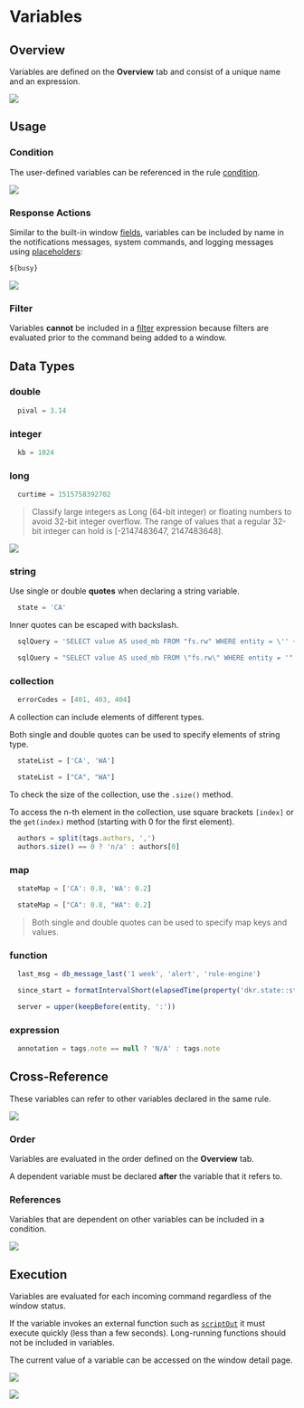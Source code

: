 # Variables

## Overview

Variables are defined on the **Overview** tab and consist of a unique name and an expression.

![](images/variables.png)

## Usage

### Condition

The user-defined variables can be referenced in the rule [condition](condition.md).

![](images/variables-condition.png)

### Response Actions

Similar to the built-in window [fields](window.md#window-fields), variables can be included by name in the notifications messages, system commands, and logging messages using [placeholders](placeholders.md):

```css
${busy}
```

![](images/variables-refer.png)

### Filter

Variables **cannot** be included in a [filter](filters.md) expression because filters are evaluated prior to the command being added to a window.

## Data Types

### double

```javascript
  pival = 3.14
```

### integer

```javascript
  kb = 1024
```

### long

```javascript
  curtime = 1515758392702
```

> Classify large integers as Long (64-bit integer) or floating numbers to avoid 32-bit integer overflow. The range of values that a regular 32-bit integer can hold is [-2147483647, 2147483648].

![](images/variables-large-integers.png)

### string

Use single or double **quotes** when declaring a string variable.

```javascript
  state = 'CA'
```

Inner quotes can be escaped with backslash.

```javascript
  sqlQuery = 'SELECT value AS used_mb FROM "fs.rw" WHERE entity = \'' + entity + '\''
```

```javascript
  sqlQuery = "SELECT value AS used_mb FROM \"fs.rw\" WHERE entity = '" + entity + "'"
```

### collection

```javascript
  errorCodes = [401, 403, 404]
```

A collection can include elements of different types.

Both single and double quotes can be used to specify elements of string type.

```javascript
  stateList = ['CA', 'WA']
```

```javascript
  stateList = ["CA", "WA"]
```

To check the size of the collection, use the `.size()` method.

To access the n-th element in the collection, use square brackets `[index]` or the `get(index)` method (starting with 0 for the first element).

```javascript
  authors = split(tags.authors, ',')
  authors.size() == 0 ? 'n/a' : authors[0]
```

### map

```javascript
  stateMap = ['CA': 0.8, 'WA': 0.2]
```

```javascript
  stateMap = ["CA": 0.8, "WA": 0.2]
```

  > Both single and double quotes can be used to specify map keys and values.

### function

```javascript
  last_msg = db_message_last('1 week', 'alert', 'rule-engine')
```

```javascript
  since_start = formatIntervalShort(elapsedTime(property('dkr.state::started')))
```

```javascript
  server = upper(keepBefore(entity, ':'))
```

### expression

```javascript
  annotation = tags.note == null ? 'N/A' : tags.note
```

## Cross-Reference

These variables can refer to other variables declared in the same rule.

![](images/variables-reference.png)

### Order

Variables are evaluated in the order defined on the **Overview** tab.

A dependent variable must be declared **after** the variable that it refers to.

### References

Variables that are dependent on other variables can be included in a condition.

![](images/variables-refer-indirect.png)

## Execution

Variables are evaluated for each incoming command regardless of the window status.

If the variable invokes an external function such as [`scriptOut`](functions-script.md) it must execute quickly (less than a few seconds). Long-running functions should not be included in variables.

The current value of a variable can be accessed on the window detail page.

![](images/variables-window-2.png)

![](images/variables-window.png)
